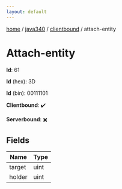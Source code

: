 ```yaml
---
layout: default
---
```


[home](/)  /  [java340](/protocol/java340)  /  [clientbound](/protocol/java340/clientbound)  /  attach-entity

# Attach-entity

**Id**: 61

**Id** (hex): 3D

**Id** (bin): 00111101

**Clientbound**: ✔️

**Serverbound**: ✖️

## Fields

Name | Type
---|---
target | uint
holder | uint

